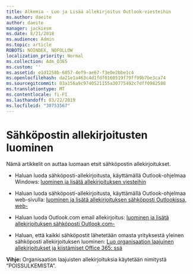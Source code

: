 ```yaml
---
title: Alkemia - Luo ja Lisää allekirjoitus Outlook-viesteihin
ms.author: daeite
author: daeite
manager: jackiesm
ms.date: 8/21/2018
ms.audience: Admin
ms.topic: article
ROBOTS: NOINDEX, NOFOLLOW
localization_priority: Normal
ms.collection: Adm_O365
ms.custom: ''
ms.assetid: e1d1258b-6057-4ef9-ae67-f3e0e2bbe1c4
ms.openlocfilehash: da21e1a463c4d1fdf0160519f79ff99b7be3ca74
ms.sourcegitcommit: 03a156a9c9740521155a30775492c7dff0982588
ms.translationtype: MT
ms.contentlocale: fi-FI
ms.lasthandoff: 03/22/2019
ms.locfileid: "30753567"
---
```

# <a name="creating-email-signatures"></a>Sähköpostin allekirjoitusten luominen

Nämä artikkelit on auttaa luomaan etsit sähköpostin allekirjoitukset.
  
- Haluan luoda sähköposti-allekirjoitusta, käyttämällä Outlook-ohjelmaa Windows: [luominen ja lisätä allekirjoituksen viesteihin](https://support.office.com/article/8ee5d4f4-68fd-464a-a1c1-0e1c80bb27f2.aspx)
    
- Haluan luoda sähköposti-allekirjoitusta, käyttämällä Outlook-ohjelmaa web-sivulla: [luominen ja lisätä allekirjoituksen sähköposti Outlookissa, web-](https://support.office.com/article/5ff9dcfd-d3f1-447b-b2e9-39f91b074ea3.aspx)
    
- Haluan luoda Outlook.com email allekirjoitus: [luominen ja lisätä allekirjoituksen sähköposti Outlook.com-](https://support.office.com/article/776d9006-abdf-444e-b5b7-a61821dff034.aspx)
    
- Haluan, että kaikki sähköpostit lähetetään omasta yrityksestä yleinen sähköposti allekirjoituksen luominen: [Luo organisaation laajuinen allekirjoitukset ja kiistämiset Office 365: ssä](https://support.office.com/article/2d75860f-c527-4352-a7f6-73eba54c0c72.aspx)
    
 **Vihje:** Organisaation laajuisten allekirjoituksia käytetään nimitystä ”POISSULKEMISTA”. 
  

